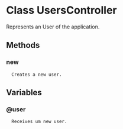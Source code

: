 # Class UsersController

Represents an User of the application.

## Methods

### new
      Creates a new user.

## Variables

### @user
      Receives um new user.
